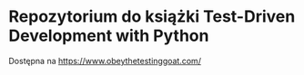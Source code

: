 # Repozytorium do książki Test-Driven Development with Python
Dostępna na https://www.obeythetestinggoat.com/
